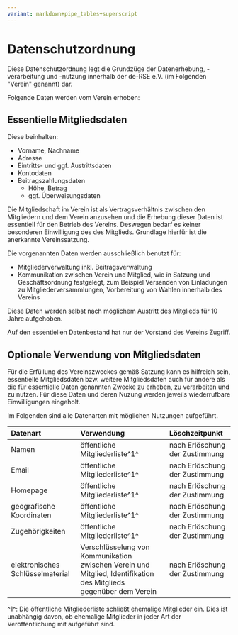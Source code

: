 ```yaml
---
variant: markdown+pipe_tables+superscript
---
```

# Datenschutzordnung

Diese Datenschutzordnung legt die Grundzüge der Datenerhebung, -verarbeitung und -nutzung innerhalb der de-RSE e.V. (im Folgenden "Verein" genannt) dar.

Folgende Daten werden vom Verein erhoben:

## Essentielle Mitgliedsdaten
Diese beinhalten:

- Vorname, Nachname
- Adresse
- Eintritts- und ggf. Austrittsdaten
- Kontodaten
- Beitragszahlungsdaten
    - Höhe, Betrag
    - ggf. Überweisungsdaten

Die Mitgliedschaft im Verein ist als Vertragsverhältnis zwischen den Mitgliedern und dem Verein anzusehen und die Erhebung dieser Daten ist essentiell für den Betrieb des Vereins.
Deswegen bedarf es keiner besonderen Einwilligung des des Mitglieds.
Grundlage hierfür ist die anerkannte Vereinssatzung.

Die vorgenannten Daten werden ausschließlich benutzt für:

- Mitgliederverwaltung inkl. Beitragsverwaltung
- Kommunikation zwischen Verein und Mitglied, wie in Satzung und Geschäftsordnung
  festgelegt, zum Beispiel Versenden von Einladungen zu Mitgliederversammlungen,
  Vorbereitung von Wahlen innerhalb des Vereins

Diese Daten werden selbst nach möglichem Austritt des Mitglieds für 10 Jahre aufgehoben.

Auf den essentiellen Datenbestand hat nur der Vorstand des Vereins Zugriff.

## Optionale Verwendung von Mitgliedsdaten
Für die Erfüllung des Vereinszweckes gemäß Satzung kann es hilfreich sein, essentielle Mitgliedsdaten bzw. weitere Mitgliedsdaten auch für andere als die für essentielle Daten genannten Zwecke zu erheben, zu verarbeiten und zu nutzen.
Für diese Daten und deren Nuzung werden jeweils wiederrufbare Einwilligungen eingeholt.

Im Folgenden sind alle Datenarten mit möglichen Nutzungen aufgeführt.

| Datenart      | Verwendung       | Löschzeitpunkt     |
|:--------------|:----------------------------|:-------------------|
|Namen          |öffentliche Mitgliederliste^1^| nach Erlöschung der Zustimmung |
|Email          |öffentliche Mitgliederliste^1^| nach Erlöschung der Zustimmung |
|Homepage       |öffentliche Mitgliederliste^1^| nach Erlöschung der Zustimmung |
|geografische Koordinaten|öffentliche Mitgliederliste^1^| nach Erlöschung der Zustimmung |
|Zugehörigkeiten|öffentliche Mitgliederliste^1^| nach Erlöschung der Zustimmung |
|elektronisches Schlüsselmaterial|Verschlüsselung von Kommunikation zwischen Verein und Mitglied, Identifikation des Mitglieds gegenüber dem Verein | nach Erlöschung der Zustimmung |

^1^: Die öffentliche Mitgliederliste schließt ehemalige Mitglieder ein. Dies ist unabhängig davon, ob ehemalige Mitglieder in jeder Art der Veröffentlichung mit aufgeführt sind.
